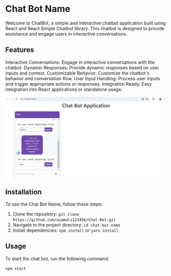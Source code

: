 # Chat Bot Name

Welcome to ChatBot, a simple and interactive chatbot application built using React and React Simple Chatbot library. This chatbot is designed to provide assistance and engage users in interactive conversations.

## Features
Interactive Conversations: Engage in interactive conversations with the chatbot.
Dynamic Responses: Provide dynamic responses based on user inputs and context.
Customizable Behavior: Customize the chatbot's behavior and conversation flow.
User Input Handling: Process user inputs and trigger appropriate actions or responses.
Integration Ready: Easy integration into React applications or standalone usage.

![Chat Bot Image](/src/asset/image.png)

## Installation

To use the Chat Bot Name, follow these steps:

1. Clone the repository: `git clone https://github.com/azamali123456/Chat-Bot.git`
2. Navigate to the project directory: `cd chat-bot-name`
3. Install dependencies: `npm install` or `yarn install`

## Usage

To start the chat bot, run the following command:

```bash
npm start